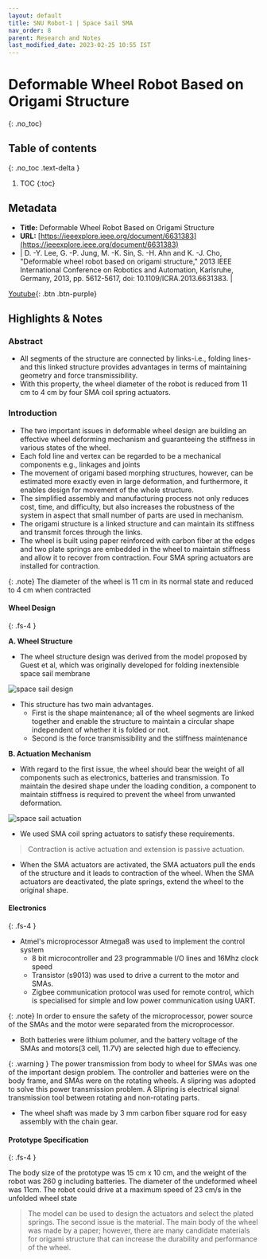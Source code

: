 ```yaml
---
layout: default
title: SNU Robot-1 | Space Sail SMA
nav_order: 8
parent: Research and Notes
last_modified_date: 2023-02-25 10:55 IST 
---
```


# Deformable Wheel Robot Based on Origami Structure
{: .no_toc}

## Table of contents
{: .no_toc .text-delta }

1. TOC
{:toc}

## Metadata

- **Title:** Deformable Wheel Robot Based on Origami Structure
- **URL:** [https://ieeexplore.ieee.org/document/6631383](https://ieeexplore.ieee.org/document/6631383)
- | D. -Y. Lee, G. -P. Jung, M. -K. Sin, S. -H. Ahn and K. -J. Cho, "Deformable wheel robot based on origami structure," 2013 IEEE International Conference on Robotics and Automation, Karlsruhe, Germany, 2013, pp. 5612-5617, doi: 10.1109/ICRA.2013.6631383. |

[Youtube](https://www.youtube.com/watch?v=QNZaHC2z7uo){: .btn .btn-purple}

## Highlights & Notes

### Abstract

- All segments of the structure are connected by links-i.e., folding lines-and this linked structure provides advantages in terms of maintaining geometry and force transmissibility.
- With this property, the wheel diameter of the robot is reduced from 11 cm to 4 cm by four SMA coil spring actuators.

### Introduction

- The two important issues in deformable wheel design are building an effective wheel deforming mechanism and guaranteeing the stiffness in various states of the wheel.
- Each fold line and vertex can be regarded to be a mechanical components e.g., linkages and joints
- The movement of origami based morphing structures, however, can be estimated more exactly even in large deformation, and furthermore, it enables design for movement of the whole structure.
- The simplified assembly and manufacturing process not only reduces cost, time, and difficulty, but also increases the robustness of the system in aspect that small number of parts are used in mechanism.
- The origami structure is a linked structure and can maintain its stiffness and transmit forces through the links. 
- The wheel is built using paper reinforced with carbon fiber at the edges and two plate springs are embedded in the wheel to maintain stiffness and allow it to recover from contraction. Four SMA spring actuators are installed for contraction. 

{: .note}
The diameter of the wheel is 11 cm in its normal state and reduced to 4 cm when contracted

#### Wheel Design
{: .fs-4 }

**A. Wheel Structure**

- The wheel structure design was derived from the model proposed by Guest et al, which was originally developed for folding inextensible space sail membrane

![space sail design](https://i.imgur.com/aOrefn7.png)

- This structure has two main advantages. 
	- First is the shape maintenance; all of the wheel segments are linked together and enable the structure to maintain a circular shape independent of whether it is folded or not.
	- Second is the force transmissibility and the stiffness maintenance

**B. Actuation Mechanism**

- With regard to the first issue, the wheel should bear the weight of all components such as electronics, batteries and transmission. To maintain the desired shape under the loading condition, a component to maintain stiffness is required to prevent the wheel from unwanted deformation.

![space sail actuation](https://i.imgur.com/DK5PDbH.png)

- We used SMA coil spring actuators to satisfy these requirements.

> Contraction is active actuation and extension is passive actuation.

- When the SMA actuators are activated, the SMA actuators pull the ends of the structure and it leads to contraction of the wheel. When the SMA actuators are deactivated, the plate springs, extend the wheel to the original shape.

#### Electronics
{: .fs-4 }

- Atmel's microprocessor Atmega8 was used to implement the control system
	- 8 bit microcontroller and 23 programmable I/O lines and 16Mhz clock speed
	- Transistor (s9013) was used to drive a current to the motor and SMAs.
	- Zigbee communication protocol was used for remote control, which is specialised for simple and low power communication using UART.

{: .note}
In order to ensure the safety of the microprocessor, power source of the SMAs and the motor were separated from the microprocessor. 

- Both batteries were lithium polumer, and the battery voltage of the SMAs and motors(3 cell, 11.7V) are selected high due to effeciency.

{: .warning }
The power transmission from body to wheel for SMAs was one of the important design problem. The controller and batteries were on the body frame, and SMAs were on the rotating wheels. A slipring was adopted to solve this power transmission problem. A Slipring is electrical signal transmission tool between rotating and non-rotating parts.

- The wheel shaft was made by 3 mm carbon fiber square rod for easy assembly with the chain gear.

#### Prototype Specification
{: .fs-4 }

The body size of the prototype was 15 cm x 10 cm, and the weight of the robot was 260 g including batteries. The diameter of the undeformed wheel was 11cm. The robot could drive at a maximum speed of 23 cm/s in the unfolded wheel state

> The model can be used to design the actuators and select the plated springs. The second issue is the material. The main body of the wheel was made by a paper; however, there are many candidate materials for origami structure that can increase the durability and performance of the wheel.

